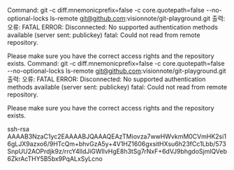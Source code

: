 Command: git -c diff.mnemonicprefix=false -c core.quotepath=false --no-optional-locks ls-remote git@github.com:visionnote/git-playground.git
출력: 
오류: FATAL ERROR: Disconnected: No supported authentication methods available (server sent: publickey)
fatal: Could not read from remote repository.

Please make sure you have the correct access rights
and the repository exists.
Command: git -c diff.mnemonicprefix=false -c core.quotepath=false --no-optional-locks ls-remote git@github.com:visionnote/git-playground.git
출력: 
오류: FATAL ERROR: Disconnected: No supported authentication methods available (server sent: publickey)
fatal: Could not read from remote repository.

Please make sure you have the correct access rights
and the repository exists.

ssh-rsa AAAAB3NzaC1yc2EAAAABJQAAAQEAzTMiovza7wwHWvkmM0CVmHK2si16gLJX9azxo6/9HTcQm+bhvGzA5y+4V1HZ1606gxsitHXsu6h23fCc1Lbb/573SnpUU2AOPrdjk9z/rrcY4lldJiGWllvHgE8h3tSg7rNxF+6dVJ9bhgdoSjmlQVeb6ZkrAcTHY5B5bx9PqALxSyLcno